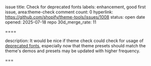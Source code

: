 issue title: Check for deprecated fonts
labels: enhancement, good first issue, area:theme-check
comment count: 0
hyperlink: https://github.com/shopify/theme-tools/issues/1008
status: open
date opened: 2025-07-18
repo 30d_merge_rate: 11

====

description:
It would be nice if theme check could check for usage of [deprecated fonts](https://shopify.dev/docs/storefronts/themes/architecture/settings/fonts#deprecated-fonts), especially now that theme presets should match the theme's demos and presets may be updated with higher frequency.


===
